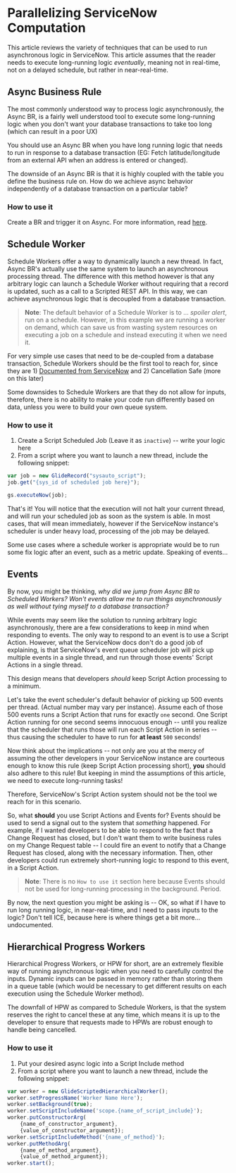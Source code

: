 # Parallelizing ServiceNow Computation

This article reviews the variety of techniques that can be used to run asynchronous logic in ServiceNow. This article assumes that the reader needs to execute long-running logic *eventually*, meaning not in real-time, not on a delayed schedule, but rather in near-real-time. 

## Async Business Rule

The most commonly understood way to process logic asynchronously, the Async BR, is a fairly well understood tool to execute some long-running logic when you don't want your database transactions to take too long (which can result in a poor UX)

You should use an Async BR when you have long running logic that needs to run in response to a database transaction (EG: Fetch latitude/longitude from an external API when an address is entered or changed). 

The downside of an Async BR is that it is highly coupled with the table you define the business rule on. How do we achieve async behavior independently of a database transaction on a particular table? 

### How to use it
Create a BR and trigger it on Async. For more information, read [here](https://docs.servicenow.com/bundle/orlando-application-development/page/script/business-rules/reference/r_HowBusinessRulesWork.html).

## Schedule Worker

Schedule Workers offer a way to dynamically launch a new thread. In fact, Async BR's actually use the same system to launch an asynchronous processing thread. The difference with this method however is that any arbitrary logic can launch a Schedule Worker without requiring that a record is updated, such as a call to a Scripted REST API. In this way, we can achieve asynchronous logic that is decoupled from a database transaction.

> **Note**: The default behavior of a Schedule Worker is to ... *spoiler alert*, run on a schedule. However, in this example we are running a worker on demand, which can save us from wasting system resources on executing a job on a schedule and instead executing it when we need it.

For very simple use cases that need to be de-coupled from a database transaction, Schedule Workers should be the first tool to reach for, since they are 1) [Documented from ServiceNow](https://developer.servicenow.com/dev.do#!/reference/api/orlando/server/r_SGSYS-executeNow_GR) and 2) Cancellation Safe (more on this later)

Some downsides to Schedule Workers are that they do not allow for inputs, therefore, there is no ability to make your code run differently based on data, unless you were to build your own queue system. 

### How to use it
1. Create a Script Scheduled Job (Leave it as `inactive`) -- write your logic here
2. From a script where you want to launch a new thread, include the following snippet:
```javascript
var job = new GlideRecord("sysauto_script");
job.get("{sys_id of scheduled job here}");

gs.executeNow(job);
```
That's it! You will notice that the execution will not halt your current thread, and will run your scheduled job as soon as the system is able. In most cases, that will mean immediately, however if the ServiceNow instance's scheduler is under heavy load, processing of the job may be delayed. 

Some use cases where a schedule worker is appropriate would be to run some fix logic after an event, such as a metric update. Speaking of events...

## Events
By now, you might be thinking, *why did we jump from Async BR to Scheduled Workers? Won't events allow me to run things asynchronously as well without tying myself to a database transaction?*

While events may seem like the solution to running arbitrary logic asynchronously, there are a few considerations to keep in mind when responding to events. The only way to respond to an event is to use a Script Action. However, what the ServiceNow docs don't do a good job of explaining, is that ServiceNow's event queue scheduler job will pick up multiple events in a single thread, and run through those events' Script Actions in a single thread. 

This design means that developers *should* keep Script Action processing to a minimum.  

Let's take the event scheduler's default behavior of picking up 500 events per thread. (Actual number may vary per instance). Assume each of those 500 events runs a Script Action that runs for exactly `one` second. One Script Action running for one second seems innocuous enough -- until you realize that the scheduler that runs those will run each Script Action in series -- thus causing the scheduler to have to run for **at least** `500` seconds!

Now think about the implications -- not only are you at the mercy of assuming the other developers in your ServiceNow instance are courteous enough to know this rule (keep Script Action processing short), **you** should also adhere to this rule! But keeping in mind the assumptions of this article, we need to execute long-running tasks! 

Therefore, ServiceNow's Script Action system should not be the tool we reach for in this scenario. 

So, what **should** you use Script Actions and Events for? Events should be used to send a signal out to the system that *something* happened. For example, if I wanted developers to be able to respond to the fact that a Change Request has closed, but I don't want them to write business rules on my Change Request table -- I could fire an event to notify that a Change Request has closed, along with the necessary information. Then, other developers could run extremely short-running logic to respond to this event, in a Script Action. 

> **Note**: There is no `How to use it` section here because Events should not be used for long-running processing in the background. Period.

By now, the next question you might be asking is -- OK, so what if I have to run long running logic, in near-real-time, and I need to pass inputs to the logic? Don't tell ICE, because here is where things get a bit more... undocumented. 

## Hierarchical Progress Workers

Hierarchical Progress Workers, or HPW for short, are an extremely flexible way of running asynchronous logic when you need to carefully control the inputs. Dynamic inputs can be passed in memory rather than storing them in a queue table (which would be necessary to get different results on each execution using the Schedule Worker method).

The downfall of HPW as compared to Schedule Workers, is that the system reserves the right to cancel these at any time, which means it is up to the developer to ensure that requests made to HPWs are robust enough to handle being cancelled. 

### How to use it

1. Put your desired async logic into a Script Include method
2. From a script where you want to launch a new thread, include the following snippet:
```javascript
var worker = new GlideScriptedHierarchicalWorker();
worker.setProgressName('Worker Name Here');
worker.setBackground(true);
worker.setScriptIncludeName('scope.{name_of_script_include}');
worker.putConstructorArg(
    {name_of_constructor_argument}, 
    {value_of_constructor_argument});
worker.setScriptIncludeMethod('{name_of_method}');
worker.putMethodArg(
    {name_of_method_argument},
    {value_of_method_argument});
worker.start();
```
